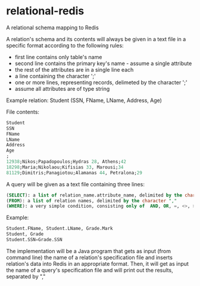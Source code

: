 # relational-redis
A relational schema mapping to Redis

A relation's schema and its contents will always be given in a text file in a specific format according to the following rules:

* first line contains only table's name
* second line contains the primary key's name - assume a single attribute
* the rest of the attributes are in a single line each
* a line containing the character ';'
* one or more lines, representing records, delimeted by the character ';'
* assume all attributes are of type string

Example relation: 
Student (SSN, FName, LName, Address, Age)

File contents: 
```SQL
Student
SSN
FName
LName
Address
Age
;
12938;Nikos;Papadopoulos;Hydras 28, Athens;42
18298;Maria;Nikolaou;Kifisias 33, Marousi;34
81129;Dimitris;Panagiotou;Alamanas 44, Petralona;29 
```

A query will be given as a text file containing three lines:
```SQL
(SELECT): a list of relation_name.attribute_name, delimited by the character ","
(FROM): a list of relation names, delimited by the character "," 
(WHERE): a very simple condition, consisting only of  AND, OR, =, <>, > and <
```

Example:
```SQL
Student.FName, Student.LName, Grade.Mark
Student, Grade
Student.SSN=Grade.SSN
```

The implementation will be a Java program that gets as input (from command line) the name of a relation's specification file and inserts relation's data into Redis in an appropriate format.
Then, it will get as input the name of a query's specification file and will print out the results, separated by ","
